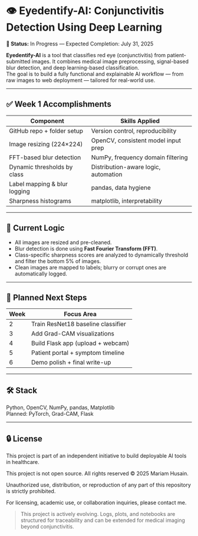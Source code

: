 # 👁️ Eyedentify-AI: Conjunctivitis Detection Using Deep Learning  
**🚧 Status:** In Progress — Expected Completion: July 31, 2025

**Eyedentify-AI** is a tool that classifies red eye (conjunctivitis) from patient-submitted images. It combines medical image preprocessing, signal-based blur detection, and deep learning-based classification.  
The goal is to build a fully functional and explainable AI workflow — from raw images to web deployment — tailored for real-world use.

---

## ✅ Week 1 Accomplishments 

| Component                        | Skills Applied                      |
|----------------------------------|--------------------------------------|
| GitHub repo + folder setup       | Version control, reproducibility     |
| Image resizing (224×224)         | OpenCV, consistent model input prep  |
| FFT-based blur detection         | NumPy, frequency domain filtering    |
| Dynamic thresholds by class      | Distribution-aware logic, automation |
| Label mapping & blur logging     | pandas, data hygiene                 |
| Sharpness histograms             | matplotlib, interpretability         |

---

## 🧠 Current Logic

- All images are resized and pre-cleaned.
- Blur detection is done using **Fast Fourier Transform (FFT)**.
- Class-specific sharpness scores are analyzed to dynamically threshold and filter the bottom 5% of images.
- Clean images are mapped to labels; blurry or corrupt ones are automatically logged.

---

## 🔭 Planned Next Steps

| Week | Focus Area                            |
|------|----------------------------------------|
| 2    | Train ResNet18 baseline classifier     |
| 3    | Add Grad-CAM visualizations            |
| 4    | Build Flask app (upload + webcam)      |
| 5    | Patient portal + symptom timeline      |
| 6    | Demo polish + final write-up           |

---

## 🛠️ Stack

Python, OpenCV, NumPy, pandas, Matplotlib  
Planned: PyTorch, Grad-CAM, Flask

---

## 🔒 License
This project is part of an independent initiative to build deployable AI tools in healthcare.

This project is not open source. All rights reserved © 2025 Mariam Husain.

Unauthorized use, distribution, or reproduction of any part of this repository is strictly prohibited.

For licensing, academic use, or collaboration inquiries, please contact me.


> This project is actively evolving. Logs, plots, and notebooks are structured for traceability and can be extended for medical imaging beyond conjunctivitis.
